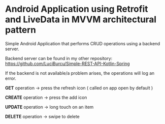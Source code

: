 # Android Application using Retrofit and LiveData in MVVM architectural pattern

Simple Android Application that performs CRUD operations using a backend server.

Backend server can be found in my other repository: https://github.com/LuciBurcu/Simple-REST-API-Kotlin-Spring

If the backend is not available/a problem arises, the operations will log an error.

**GET** operation -> press the refresh icon ( called on app open by default )

**CREATE** operation -> press the add icon

**UPDATE** operation -> long touch on an item

**DELETE** operation -> swipe to delete



